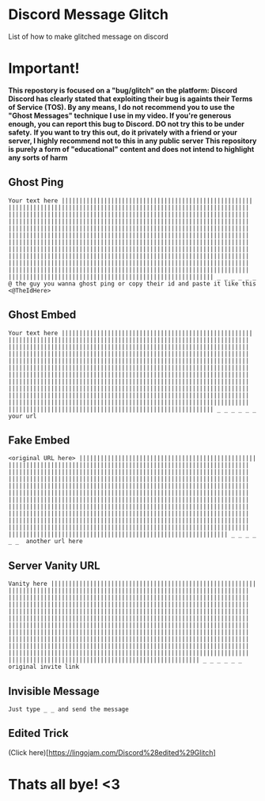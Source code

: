 # Discord Message Glitch
List of how to make glitched message on discord

# Important!
**This repostory is focused on a "bug/glitch" on the platform: Discord**
**Discord has clearly stated that exploiting their bug is againts their Terms of Service (TOS). By any means, I do not recommend you to use the "Ghost Messages" technique I use in my video. If you're generous enough, you can report this bug to Discord. DO not try this to be under safety.**
**If you want to try this out, do it privately with a friend or your server, I highly recommend not to this in any public server**
**This repository is purely a form of "educational" content and does not intend to highlight any sorts of harm**


## Ghost Ping
```
Your text here ||​||||​||||​||||​||||​||||​||||​||||​||||​||||​||||​||||​||||​||||​||||​||||​||||​||||​||||​||||​||||​||||​||||​||||​||||​||||​||||​||||​||||​||||​||||​||||​||||​||||​||||​||||​||||​||||​||||​||||​||||​||||​||||​||||​||||​||||​||||​||||​||||​||||​||||​||||​||||​||||​||||​||||​||||​||||​||||​||||​||||​||||​||||​||||​||||​||||​||||​||||​||||​||||​||||​||||​||||​||||​||||​||||​||||​||||​||||​||||​||||​||||​||||​||||​||||​||||​||||​||||​||||​||||​||||​||||​||||​||||​||||​||||​||||​||||​||||​||||​||||​||||​||||​||||​||||​||||​||||​||||​||||​||||​||||​||||​||||​||||​||||​||||​||||​||||​||||​||||​||||​||||​||||​||||​||||​||||​||||​||||​||||​||||​||||​||||​||||​||||​||||​||||​||||​||||​||||​||||​||||​||||​||||​||||​||||​||||​||||​||||​||||​||||​||||​||||​||||​||||​||||​||||​||||​||||​||||​||||​||||​||||​||||​||||​||||​||||​||||​||||​||||​||||​||||​||||​||||​||||​||||​||||​||||​||||​||||​||||​||||​||||​||||​||||​||||​||||​||||​||||​||||​||||​||||​||||​||||​||||​||||​||||​||||​||||​|| _ _ _ _ _ _  @ the guy you wanna ghost ping or copy their id and paste it like this <@TheIdHere>
```

## Ghost Embed
```
Your text here ||​||||​||||​||||​||||​||||​||||​||||​||||​||||​||||​||||​||||​||||​||||​||||​||||​||||​||||​||||​||||​||||​||||​||||​||||​||||​||||​||||​||||​||||​||||​||||​||||​||||​||||​||||​||||​||||​||||​||||​||||​||||​||||​||||​||||​||||​||||​||||​||||​||||​||||​||||​||||​||||​||||​||||​||||​||||​||||​||||​||||​||||​||||​||||​||||​||||​||||​||||​||||​||||​||||​||||​||||​||||​||||​||||​||||​||||​||||​||||​||||​||||​||||​||||​||||​||||​||||​||||​||||​||||​||||​||||​||||​||||​||||​||||​||||​||||​||||​||||​||||​||||​||||​||||​||||​||||​||||​||||​||||​||||​||||​||||​||||​||||​||||​||||​||||​||||​||||​||||​||||​||||​||||​||||​||||​||||​||||​||||​||||​||||​||||​||||​||||​||||​||||​||||​||||​||||​||||​||||​||||​||||​||||​||||​||||​||||​||||​||||​||||​||||​||||​||||​||||​||||​||||​||||​||||​||||​||||​||||​||||​||||​||||​||||​||||​||||​||||​||||​||||​||||​||||​||||​||||​||||​||||​||||​||||​||||​||||​||||​||||​||||​||||​||||​||||​||||​||||​||||​||||​||||​||||​||||​||||​||||​||||​||||​||||​||||​|| _ _ _ _ _ _  your url
```

## Fake Embed
```
<original URL here> ||​||||​||||​||||​||||​||||​||||​||||​||||​||||​||||​||||​||||​||||​||||​||||​||||​||||​||||​||||​||||​||||​||||​||||​||||​||||​||||​||||​||||​||||​||||​||||​||||​||||​||||​||||​||||​||||​||||​||||​||||​||||​||||​||||​||||​||||​||||​||||​||||​||||​||||​||||​||||​||||​||||​||||​||||​||||​||||​||||​||||​||||​||||​||||​||||​||||​||||​||||​||||​||||​||||​||||​||||​||||​||||​||||​||||​||||​||||​||||​||||​||||​||||​||||​||||​||||​||||​||||​||||​||||​||||​||||​||||​||||​||||​||||​||||​||||​||||​||||​||||​||||​||||​||||​||||​||||​||||​||||​||||​||||​||||​||||​||||​||||​||||​||||​||||​||||​||||​||||​||||​||||​||||​||||​||||​||||​||||​||||​||||​||||​||||​||||​||||​||||​||||​||||​||||​||||​||||​||||​||||​||||​||||​||||​||||​||||​||||​||||​||||​||||​||||​||||​||||​||||​||||​||||​||||​||||​||||​||||​||||​||||​||||​||||​||||​||||​||||​||||​||||​||||​||||​||||​||||​||||​||||​||||​||||​||||​||||​||||​||||​||||​||||​||||​||||​||||​||||​||||​||||​||||​||||​||||​||||​||||​||||​||||​||||​||||​|| _ _ _ _ _ _  another url here
```

## Server Vanity URL
```
Vanity here ||​||||​||||​||||​||||​||||​||||​||||​||||​||||​||||​||||​||||​||||​||||​||||​||||​||||​||||​||||​||||​||||​||||​||||​||||​||||​||||​||||​||||​||||​||||​||||​||||​||||​||||​||||​||||​||||​||||​||||​||||​||||​||||​||||​||||​||||​||||​||||​||||​||||​||||​||||​||||​||||​||||​||||​||||​||||​||||​||||​||||​||||​||||​||||​||||​||||​||||​||||​||||​||||​||||​||||​||||​||||​||||​||||​||||​||||​||||​||||​||||​||||​||||​||||​||||​||||​||||​||||​||||​||||​||||​||||​||||​||||​||||​||||​||||​||||​||||​||||​||||​||||​||||​||||​||||​||||​||||​||||​||||​||||​||||​||||​||||​||||​||||​||||​||||​||||​||||​||||​||||​||||​||||​||||​||||​||||​||||​||||​||||​||||​||||​||||​||||​||||​||||​||||​||||​||||​||||​||||​||||​||||​||||​||||​||||​||||​||||​||||​||||​||||​||||​||||​||||​||||​||||​||||​||||​||||​||||​||||​||||​||||​||||​||||​||||​||||​||||​||||​||||​||||​||||​||||​||||​||||​||||​||||​||||​||||​||||​||||​||||​||||​||||​||||​||||​||||​||||​||||​||||​||||​||||​||||​||||​||||​||||​||||​||||​||||​|| _ _ _ _ _ _  original invite link
```

## Invisible Message
```
Just type _ _ and send the message
```

## Edited Trick
(Click here)[https://lingojam.com/Discord%28edited%29Glitch]

# Thats all bye! <3
